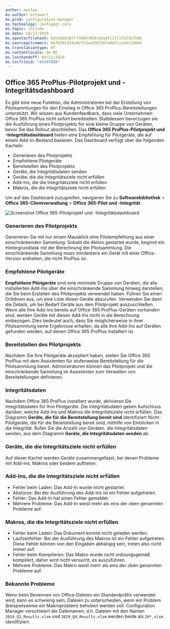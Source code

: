 ```yaml
---
author: mestew
ms.author: mstewart
ms.prod: configuration-manager
ms.technology: configmgr-core
ms.topic: include
ms.date: 10/17/2019
ms.openlocfilehash: 6451bb8107777089c854cb8a6fc37717d33b75d8
ms.sourcegitcommit: bbf820c35414bf2cba356f30fe047c1a34c5384d
ms.translationtype: HT
ms.contentlocale: de-DE
ms.lasthandoff: 04/21/2020
ms.locfileid: "81697608"
---
```

## <a name="office-365-proplus-pilot-and-health-dashboard"></a>Office 365 ProPlus-Pilotprojekt und -Integritätsdashboard
<!--4488272-->
Es gibt eine neue Funktion, die Administratoren bei der Erstellung von Pilotsammlungen für den Einstieg in Office 365 ProPlus-Bereitstellungen unterstützt. Wir wissen aus Kundenfeedback, dass viele Unternehmen Office 365 ProPlus nicht sofort bereitstellen. Stattdessen bevorzugen sie die Ausführung eines Pilotprojekts für eine kleine Gruppe von Geräten, bevor Sie das Rollout abschließen. Das **Office 365 ProPlus-Pilotprojekt und -Integritätsdashboard** bieten eine Empfehlung für Pilotgeräte, die auf einem Add-In-Bestand basieren. Das Dashboard verfügt über die folgenden Kacheln:

- Generieren des Pilotprojekts
- Empfohlene Pilotgeräte
- Bereitstellen des Pilotprojekts
- Geräte, die Integritätsdaten senden
- Geräte, die die Integritätsziele nicht erfüllen
- Add-Ins, die die Integritätsziele nicht erfüllen
- Makros, die die Integritätsziele nicht erfüllen

Um auf das Dashboard zuzugreifen, navigieren Sie zu **Softwarebibliothek** > **Office 365-Clientverwaltung** > **Office 365-Pilot und -Integrität**.

![Screenshot Office 365-Pilotprojekt und -Integritätsdashboard](../../media/4488272-office-365-pro-plus-pilot.png)


### <a name="generate-pilot"></a>Generieren des Pilotprojekts

Generieren Sie mit nur einem Mausklick eine Pilotempfehlung aus einer einschränkenden Sammlung. Sobald die Aktion gestartet wurde, beginnt ein Hintergrundtask mit der Berechnung der Pilotsammlung. Die einschränkende Sammlung muss mindestens ein Gerät mit einer Office-Version enthalten, die nicht ProPlus ist.

### <a name="recommended-pilot-devices"></a>Empfohlene Pilotgeräte

**Empfohlene Pilotgeräte** sind eine minimale Gruppe von Geräten, die alle installierten Add-Ins über die einschränkende Sammlung hinweg darstellen, die Sie beim Erstellen des Pilotprojekts verwendet haben. Führen Sie einen Drilldown aus, um eine Liste dieser Geräte abzurufen. Verwenden Sie dann die Details, um bei Bedarf Geräte aus dem Pilotprojekt auszuschließen. Wenn alle Ihre Add-Ins bereits auf Office 365 ProPlus-Geräten vorhanden sind, werden Geräte mit diesen Add-Ins nicht in die Berechnung einbezogen. Dies bedeutet auch, dass Sie möglicherweise in ihrer Pilotsammlung keine Ergebnisse erhalten, da alle Ihre Add-Ins auf Geräten gefunden werden, auf denen Office 365 ProPlus installiert ist.

### <a name="deploy-pilot"></a>Bereitstellen des Pilotprojekts

Nachdem Sie Ihre Pilotgeräte akzeptiert haben, stellen Sie Office 365 ProPlus mit dem Assistenten für stufenweise Bereitstellung für die Pilotsammlung bereit. Administratoren können das Pilotprojekt und die einschränkende Sammlung im Assistenten zum Verwalten von Bereitstellungen definieren.

### <a name="health-data"></a>Integritätsdaten

Nachdem Office 365 ProPlus installiert wurde, aktivieren Sie Integritätsdaten für Ihre Pilotgeräte. Die Integritätsdaten geben Aufschluss darüber, welche Add-Ins und Makros die Integritätsziele nicht erfüllen. Das Diagramm **Geräte, die für die Bereitstellung bereit sind** identifiziert Nicht-Pilotgeräte, die für die Bereitstellung bereit sind, mithilfe von Einblicken in die Integrität. Rufen Sie die Anzahl von Geräten, die Integritätsdaten senden, aus dem Diagramm **Geräte, die Integritätsdaten senden** ab.

### <a name="devices-not-meeting-health-goals"></a>Geräte, die die Integritätsziele nicht erfüllen

Auf dieser Kachel werden Geräte zusammengefasst, bei denen Probleme mit Add-Ins, Makros oder beidem auftreten.

### <a name="add-ins-not-meeting-health-goals"></a>Add-Ins, die die Integritätsziele nicht erfüllen

- Fehler beim Laden: Das Add-In wurde nicht gestartet.
- Abstürze: Bei der Ausführung des Add-Ins ist ein Fehler aufgetreten.
- Fehler: Das Add-In hat einen Fehler gemeldet.
- Mehrere Probleme: Das Add-In weist mehr als eins der oben genannten Probleme auf.

### <a name="macros-not-meeting-health-goals"></a>Makros, die die Integritätsziele nicht erfüllen

- Fehler beim Laden: Das Dokument konnte nicht geladen werden.
- Laufzeitfehler: Bei der Ausführung des Makros ist ein Fehler aufgetreten. Diese Fehler können von den Eingaben abhängig sein, treten also nicht immer auf.
- Fehler beim Kompilieren: Das Makro wurde nicht ordnungsgemäß kompiliert, daher wird nicht versucht, es auszuführen.
- Mehrere Probleme: Das Makro weist mehr als eins der oben genannten Probleme auf.

### <a name="known-issues"></a>Bekannte Probleme
<!--5526292-->
Wenn beim Benennen von Office-Dateien ein Standardpräfix verwendet wird, kann es schwierig sein, Dateien zu unterscheiden, wenn ein Problem (beispielsweise ein Makroproblem) behoben werden soll. Configuration Manager verschleiert die Dateinamen, d.h. Dateien mit den Namen `2019_Q3_Results.xlsm` und `2019_Q4_Results.xlsm` werden beide als `20*.xlsm` identifiziert.
